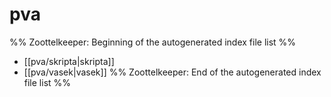 # pva
%% Zoottelkeeper: Beginning of the autogenerated index file list  %%
-  [[pva/skripta|skripta]]
-  [[pva/vasek|vasek]]
%% Zoottelkeeper: End of the autogenerated index file list  %%
